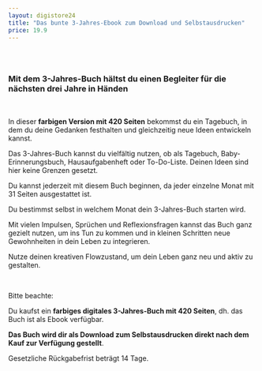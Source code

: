 ```yaml
---
layout: digistore24
title: "Das bunte 3-Jahres-Ebook zum Download und Selbstausdrucken"
price: 19.9
---
```

<h3>&#xA0;</h3>
<h3>Mit dem 3-Jahres-Buch h&#xE4;ltst du einen Begleiter f&#xFC;r die n&#xE4;chsten drei Jahre in H&#xE4;nden</h3>
<p>&#xA0;</p>
<p>In dieser <strong>farbigen Version mit 420 Seiten</strong> bekommst du ein Tagebuch, in dem du deine Gedanken festhalten und gleichzeitig neue Ideen entwickeln kannst.</p>
<p>Das 3-Jahres-Buch kannst du vielf&#xE4;ltig nutzen, ob als Tagebuch, Baby-Erinnerungsbuch, Hausaufgabenheft oder To-Do-Liste. Deinen Ideen sind hier keine Grenzen gesetzt.</p>
<p>Du kannst jederzeit mit diesem Buch beginnen, da jeder einzelne Monat mit 31 Seiten ausgestattet ist.</p>
<p>Du bestimmst selbst in welchem Monat dein 3-Jahres-Buch starten wird.</p>
<p>Mit vielen Impulsen, Spr&#xFC;chen und Reflexionsfragen kannst das Buch ganz gezielt nutzen, um ins Tun zu kommen und in kleinen Schritten neue Gewohnheiten in dein Leben zu integrieren.</p>
<p>Nutze deinen kreativen Flowzustand, um dein Leben ganz neu und aktiv zu gestalten.</p>
<p>&#xA0;</p>
<p>Bitte beachte:</p>
<p>Du kaufst ein <strong>farbiges digitales 3-Jahres-Buch mit 420 Seiten</strong>, dh. das Buch ist als Ebook verf&#xFC;gbar.</p>
<p><strong>Das Buch wird dir als Download zum Selbstausdrucken direkt nach dem Kauf zur Verf&#xFC;gung gestellt</strong>.</p>
<p>Gesetzliche R&#xFC;ckgabefrist betr&#xE4;gt 14 Tage.</p>
